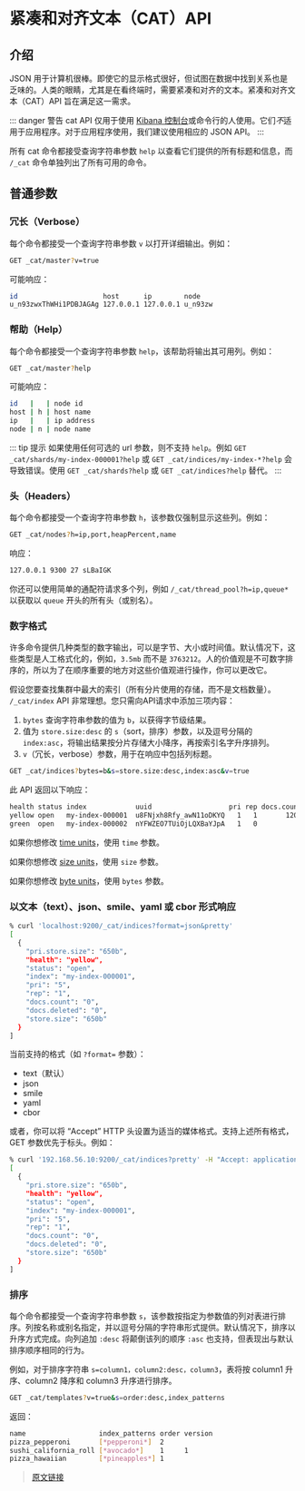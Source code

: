 # 紧凑和对齐文本（CAT）API

## 介绍

JSON 用于计算机很棒。即使它的显示格式很好，但试图在数据中找到关系也是乏味的。人类的眼睛，尤其是在看终端时，需要紧凑和对齐的文本。紧凑和对齐文本（CAT）API 旨在满足这一需求。

::: danger 警告
cat API 仅用于使用 [Kibana 控制台](https://www.elastic.co/guide/en/kibana/7.16/console-kibana.html)或命令行的人使用。它们*不*适用于应用程序。对于应用程序使用，我们建议使用相应的 JSON API。
:::

所有 cat 命令都接受查询字符串参数 `help` 以查看它们提供的所有标题和信息，而 `/_cat` 命令单独列出了所有可用的命令。

## 普通参数

### 冗长（Verbose）

每个命令都接受一个查询字符串参数 `v` 以打开详细输出。例如：

```bash
GET _cat/master?v=true
```

可能响应：

```bash
id                     host      ip        node
u_n93zwxThWHi1PDBJAGAg 127.0.0.1 127.0.0.1 u_n93zw
```

### 帮助（Help）

每个命令都接受一个查询字符串参数 `help`，该帮助将输出其可用列。例如：

```bash
GET _cat/master?help
```

可能响应：

```bash
id   |   | node id
host | h | host name
ip   |   | ip address
node | n | node name
```

::: tip 提示
如果使用任何可选的 url 参数，则不支持 `help`。例如 `GET _cat/shards/my-index-000001?help` 或 `GET _cat/indices/my-index-*?help` 会导致错误。使用 `GET _cat/shards?help` 或 `GET _cat/indices?help` 替代。
:::

### 头（Headers）

每个命令都接受一个查询字符串参数 `h`，该参数仅强制显示这些列。例如：

```bash
GET _cat/nodes?h=ip,port,heapPercent,name
```

响应：

```bash
127.0.0.1 9300 27 sLBaIGK
```

你还可以使用简单的通配符请求多个列，例如 `/_cat/thread_pool?h=ip,queue*` 以获取以 `queue` 开头的所有头（或别名）。

### 数字格式

许多命令提供几种类型的数字输出，可以是字节、大小或时间值。默认情况下，这些类型是人工格式化的，例如，`3.5mb` 而不是 `3763212`。人的价值观是不可数字排序的，所以为了在顺序重要的地方对这些价值观进行操作，你可以更改它。

假设您要查找集群中最大的索引（所有分片使用的存储，而不是文档数量）。 `/_cat/index` API 非常理想。您只需向API请求中添加三项内容：

1. `bytes` 查询字符串参数的值为 `b`，以获得字节级结果。
2. 值为 `store.size:desc` 的 `s`（sort，排序）参数，以及逗号分隔的 `index:asc`，将输出结果按分片存储大小降序，再按索引名字升序排列。
3. `v`（冗长，verbose）参数，用于在响应中包括列标题。

```bash
GET _cat/indices?bytes=b&s=store.size:desc,index:asc&v=true
```

此 API 返回以下响应：

```bash
health status index            uuid                   pri rep docs.count docs.deleted store.size pri.store.size
yellow open   my-index-000001  u8FNjxh8Rfy_awN11oDKYQ   1   1       1200            0      72171         72171
green  open   my-index-000002  nYFWZEO7TUiOjLQXBaYJpA   1   0          0            0        230          230
```

如果你想修改 [time units](/rest_apis/api_convention/common_options#时间单位)，使用 `time` 参数。

如果你想修改 [size units](/rest_apis/api_convention/common_options#无单位数量)，使用 `size` 参数。

如果你想修改 [byte units](/rest_apis/api_convention/common_options#字节大小单位)，使用 `bytes` 参数。

### 以文本（text）、json、smile、yaml 或 cbor 形式响应

```bash
% curl 'localhost:9200/_cat/indices?format=json&pretty'
[
  {
    "pri.store.size": "650b",
    "health": "yellow",
    "status": "open",
    "index": "my-index-000001",
    "pri": "5",
    "rep": "1",
    "docs.count": "0",
    "docs.deleted": "0",
    "store.size": "650b"
  }
]
```

当前支持的格式（如 `?format=` 参数）：

- text（默认）
- json
- smile
- yaml
- cbor

或者，你可以将 “Accept” HTTP 头设置为适当的媒体格式。支持上述所有格式，GET 参数优先于标头。例如：

```bash
% curl '192.168.56.10:9200/_cat/indices?pretty' -H "Accept: application/json"
[
  {
    "pri.store.size": "650b",
    "health": "yellow",
    "status": "open",
    "index": "my-index-000001",
    "pri": "5",
    "rep": "1",
    "docs.count": "0",
    "docs.deleted": "0",
    "store.size": "650b"
  }
]
```

### 排序

每个命令都接受一个查询字符串参数 `s`，该参数按指定为参数值的列对表进行排序。列按名称或别名指定，并以逗号分隔的字符串形式提供。默认情况下，排序以升序方式完成。向列追加 `:desc` 将颠倒该列的顺序 `:asc` 也支持，但表现出与默认排序顺序相同的行为。

例如，对于排序字符串 `s=column1，column2:desc，column3`，表将按 column1 升序、column2 降序和 column3 升序进行排序。

```bash
GET _cat/templates?v=true&s=order:desc,index_patterns
```

返回：

```bash
name                  index_patterns order version
pizza_pepperoni       [*pepperoni*]  2
sushi_california_roll [*avocado*]    1     1
pizza_hawaiian        [*pineapples*] 1
```

> [原文链接](https://www.elastic.co/guide/en/elasticsearch/reference/current/cat.html)

